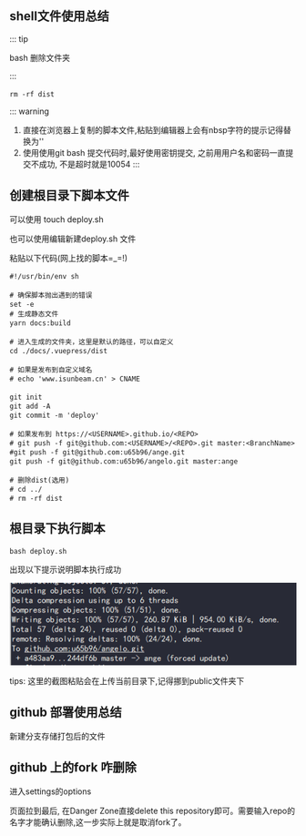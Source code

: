 
## shell文件使用总结

::: tip

bash 删除文件夹

:::

``rm -rf dist``

::: warning
1. 直接在浏览器上复制的脚本文件,粘贴到编辑器上会有nbsp字符的提示记得替换为''
2. 使用使用git bash 提交代码时,最好使用密钥提交, 之前用用户名和密码一直提交不成功, 不是超时就是10054
:::


## 创建根目录下脚本文件

可以使用 touch deploy.sh

也可以使用编辑新建deploy.sh 文件

粘贴以下代码(网上找的脚本=_=!)

```shell
#!/usr/bin/env sh

# 确保脚本抛出遇到的错误
set -e
# 生成静态文件
yarn docs:build

# 进入生成的文件夹，这里是默认的路径，可以自定义
cd ./docs/.vuepress/dist

# 如果是发布到自定义域名
# echo 'www.isunbeam.cn' > CNAME

git init
git add -A
git commit -m 'deploy'

# 如果发布到 https://<USERNAME>.github.io/<REPO>
# git push -f git@github.com:<USERNAME>/<REPO>.git master:<BranchName>
#git push -f git@github.com:u65b96/ange.git
git push -f git@github.com:u65b96/angelo.git master:ange

# 删除dist(选用)
# cd ../
# rm -rf dist
```

## 根目录下执行脚本


``bash deploy.sh``

出现以下提示说明脚本执行成功

![img.png](/img.png)

tips: 这里的截图粘贴会在上传当前目录下,记得挪到public文件夹下


## github 部署使用总结

新建分支存储打包后的文件

## github 上的fork 咋删除

进入settings的options

页面拉到最后, 在Danger Zone直接delete this repository即可。需要输入repo的名字才能确认删除,这一步实际上就是取消fork了。

